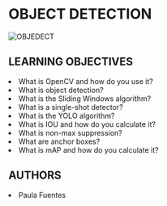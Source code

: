 # OBJECT DETECTION
<img src="https://i.ibb.co/0GC2pyj/OBJEDECT.gif" alt="OBJEDECT" border="0">

## LEARNING OBJECTIVES

<li>What is OpenCV and how do you use it?</li>
<li>What is object detection?</li>
<li>What is the Sliding Windows algorithm?</li>
<li>What is a single-shot detector?</li>
<li>What is the YOLO algorithm?</li>
<li>What is IOU and how do you calculate it?</li>
<li>What is non-max suppression?</li>
<li>What are anchor boxes?</li>
<li>What is mAP and how do you calculate it?</li>

## AUTHORS
<li> Paula Fuentes </li>
